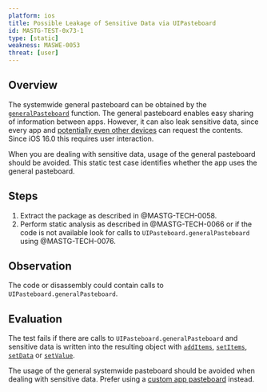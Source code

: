 ```yaml
---
platform: ios
title: Possible Leakage of Sensitive Data via UIPasteboard
id: MASTG-TEST-0x73-1
type: [static]
weakness: MASWE-0053
threat: [user]
---
```


## Overview

The systemwide general pasteboard can be obtained by the [`generalPasteboard`](https://developer.apple.com/documentation/uikit/uipasteboard/1622106-generalpasteboard "UIPasteboard generalPasteboard") function. The general pasteboard enables easy sharing of information between apps. However, it can also leak sensitive data, since every app and [potentially even other devices](https://developer.apple.com/documentation/uikit/uipasteboard#3671087 "UIPasteboard") can request the contents. Since iOS 16.0 this requires user interaction.

When you are dealing with sensitive data, usage of the general pasteboard should be avoided. This static test case identifies whether the app uses the general pasteboard.

## Steps

1. Extract the package as described in @MASTG-TECH-0058.
2. Perform static analysis as described in @MASTG-TECH-0066 or if the code is not available look for calls to
   `UIPasteboard.generalPasteboard` using @MASTG-TECH-0076.

## Observation

The code or disassembly could contain calls to `UIPasteboard.generalPasteboard`.

## Evaluation

The test fails if there are calls to `UIPasteboard.generalPasteboard` and sensitive data is written into the resulting object with [`addItems`](https://developer.apple.com/documentation/uikit/uipasteboard/1622101-additems "Apple Developer"), [`setItems`](https://developer.apple.com/documentation/uikit/uipasteboard/1829417-setitems "Apple Developer"), [`setData`](https://developer.apple.com/documentation/uikit/uipasteboard/1622075-setdata "Apple Developer") or [`setValue`](https://developer.apple.com/documentation/uikit/uipasteboard/1622079-setvalue "Apple Developer").

The usage of the general systemwide pasteboard should be avoided when dealing with sensitive data. Prefer using a
[custom app pasteboard](https://developer.apple.com/documentation/uikit/uipasteboard/1622087-withuniquename "Apple Developer") instead.
